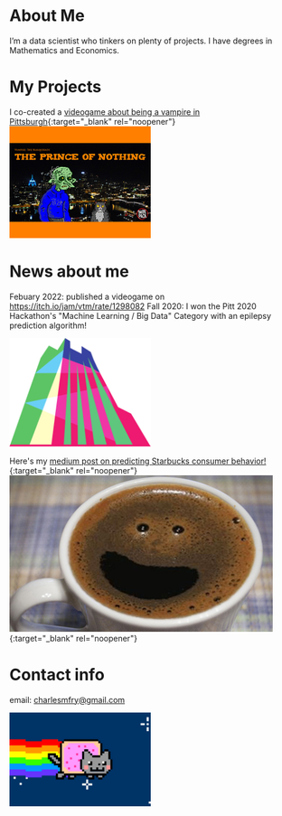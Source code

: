 # About Me
I’m a data scientist who tinkers on plenty of projects. I have degrees in Mathematics and Economics. 

# My Projects
I co-created a [videogame about being a vampire in Pittsburgh](https://itch.io/jam/vtm/rate/1298082){:target="_blank" rel="noopener"}
<img src='./img/pon.png' width=250/>

# News about me
Febuary 2022: published a videogame on https://itch.io/jam/vtm/rate/1298082
Fall 2020: I won the Pitt 2020 Hackathon's "Machine Learning / Big Data" Category with an epilepsy prediction algorithm!

<img src='./img/pittchallenge.svg' width=250/>

Here's my [medium post on predicting Starbucks consumer behavior!](https://medium.com/@AmishWarlord/predicting-starbucks-customer-behavior-119fc3a43480){:target="_blank" rel="noopener"}
[![Predicting Starbucks Consumer Behavior](/img/happycoffee.png)](https://medium.com/@AmishWarlord/predicting-starbucks-customer-behavior-119fc3a43480){:target="_blank" rel="noopener"}

# Contact info
email: charlesmfry@gmail.com

<img src='./img/nyan.gif/' width=250/>
